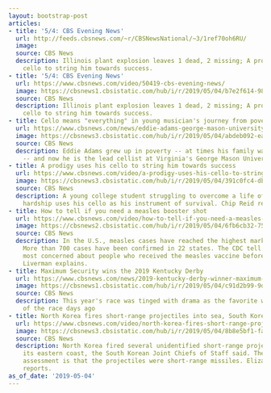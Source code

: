 ```yaml
---
layout: bootstrap-post
articles:
- title: '5/4: CBS Evening News'
  url: http://feeds.cbsnews.com/~r/CBSNewsNational/~3/1ref70oh6RU/
  image: 
  source: CBS News
  description: Illinois plant explosion leaves 1 dead, 2 missing; A prodigy uses his
    cello to string him towards success.
- title: '5/4: CBS Evening News'
  url: https://www.cbsnews.com/video/50419-cbs-evening-news/
  image: https://cbsnews1.cbsistatic.com/hub/i/r/2019/05/04/b7e2f614-9896-45ba-9012-98aee496bae0/thumbnail/1200x630/ce5179b1e6111733fcc5e80037e34218/0504-en-full-1843606-640x360.jpg
  source: CBS News
  description: Illinois plant explosion leaves 1 dead, 2 missing; A prodigy uses his
    cello to string him towards success.
- title: Cello means "everything" in young musician's journey from poverty to college
  url: https://www.cbsnews.com/news/eddie-adams-george-mason-university-cello-means-everything-in-young-musicians-journey-from-poverty-to-college/
  image: https://cbsnews3.cbsistatic.com/hub/i/r/2019/05/04/abdeb092-eabc-4d2c-8f85-ad4499fb7f1f/thumbnail/1200x630/02559631a7f30099dec19740d3f10e90/0504-en-cello-creid.jpg
  source: CBS News
  description: Eddie Adams grew up in poverty -- at times his family was homeless
    -- and now he is the lead cellist at Virginia's George Mason University
- title: A prodigy uses his cello to string him towards success
  url: https://www.cbsnews.com/video/a-prodigy-uses-his-cello-to-string-him-towards-success/
  image: https://cbsnews3.cbsistatic.com/hub/i/r/2019/05/04/391c0fc4-db3f-4bce-848b-401648e1fb4c/thumbnail/1200x630/8fc9ef4fea70f674d2f5ca7ffdf30377/0504-en-cello-creid-1843601-640x360.jpg
  source: CBS News
  description: A young college student struggling to overcome a life of extraordinary
    hardship uses his cello as his instrument of survival. Chip Reid reports.
- title: How to tell if you need a measles booster shot
  url: https://www.cbsnews.com/video/how-to-tell-if-you-need-a-measles-booster-shot/
  image: https://cbsnews2.cbsistatic.com/hub/i/r/2019/05/04/6fb6cb32-759d-484b-b4e4-13750da87a92/thumbnail/1200x630/f54985d9b6a7b746a9ef9677581562c9/0504-en-measles-liverman-1843591-640x360.jpg
  source: CBS News
  description: In the U.S., measles cases have reached the highest mark in 25 years.
    More than 700 cases have been confirmed in 22 states. The CDC tell us they are
    most concerned about people who received the measles vaccine before 1989. Marc
    Liverman explains.
- title: Maximum Security wins the 2019 Kentucky Derby
  url: https://www.cbsnews.com/news/2019-kentucky-derby-winner-maximum-security-wins-today-place-trifecta-results-payout-2019-05-04-live-updates/
  image: https://cbsnews1.cbsistatic.com/hub/i/r/2019/05/04/c91d2b99-9dff-4176-a500-f35fa935ac59/thumbnail/1200x630/88500f4a33a2bebda91c39a6d141b03d/ap-19124828353251.jpg
  source: CBS News
  description: This year's race was tinged with drama as the favorite was pulled out
    of the race days ago
- title: North Korea fires short-range projectiles into sea, South Korea says
  url: https://www.cbsnews.com/video/north-korea-fires-short-range-projectiles-into-sea-south-korea-says/
  image: https://cbsnews3.cbsistatic.com/hub/i/r/2019/05/04/8b8e5bf1-fa35-493b-b3a8-a5fdbb89eac8/thumbnail/1200x630/1ebff9ec591cdba17a5e60df5e17e083/0504-en-northkorea-palmer-1843569-640x360.jpg
  source: CBS News
  description: North Korea fired several unidentified short-range projectiles from
    its eastern coast, the South Korean Joint Chiefs of Staff said. The initial U.S.
    assessment is that the projectiles were short-range missiles. Elizabeth Palmer
    reports.
as_of_date: '2019-05-04'
---
```


